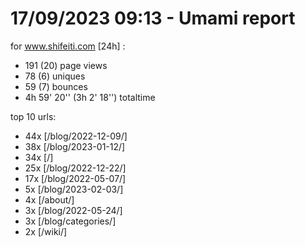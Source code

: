 # 17/09/2023 09:13 - Umami report
for www.shifeiti.com [24h] :

 - 191 (20) page views
 - 78 (6) uniques
 - 59 (7) bounces
 - 4h 59' 20'' (3h 2' 18'') totaltime


top 10 urls:
 - 44x [/blog/2022-12-09/]
 - 38x [/blog/2023-01-12/]
 - 34x [/]
 - 25x [/blog/2022-12-22/]
 - 17x [/blog/2022-05-07/]
 - 5x [/blog/2023-02-03/]
 - 4x [/about/]
 - 3x [/blog/2022-05-24/]
 - 3x [/blog/categories/]
 - 2x [/wiki/]


